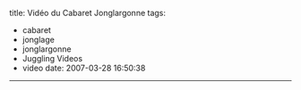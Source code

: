 title: Vidéo du Cabaret Jonglargonne
tags:
  - cabaret
  - jonglage
  - jonglargonne
  - Juggling Videos
  - video
date: 2007-03-28 16:50:38
---

<object width="480" height="385"><param name="movie" value="http://www.youtube.com/v/_8pt9m4Pd_E&hl=fr&fs=1&"></param><param name="allowFullScreen" value="true"></param><param name="allowscriptaccess" value="always"></param><embed src="http://www.youtube.com/v/_8pt9m4Pd_E&hl=fr&fs=1&" type="application/x-shockwave-flash" allowscriptaccess="always" allowfullscreen="true" width="480" height="385"></embed></object>